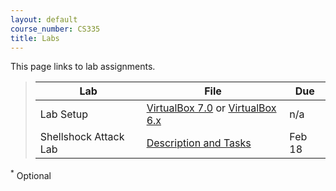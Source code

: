 ```yaml
---
layout: default
course_number: CS335
title: Labs
---
```


This page links to lab assignments.

> Lab   | File  | Due
> ----- | ----- | ---- 
> Lab Setup | [VirtualBox 7.0](setupv7.html) or [VirtualBox 6.x](setup.html) | n/a
> Shellshock Attack Lab | [Description and Tasks](shellshock.html) | Feb 18

<!--
> Buffer Overflow Attack Lab | [Description and Tasks](buffer_overflow.html) | Feb 29
> Attacks on TCP | [Description and Tasks](tcp_attack.html) | Mar 24
> Local DNS Attacks | [Description and Tasks](dns_attack.html) | Apr 02
> Cross-Site Request Forgery (CSRF) Attack | [Description and Tasks](csrf.html) | Apr 14
> Cross-Site Scripting (XSS) Attack | [Description and Tasks](xss_attack.html) | Apr 28
> SQL Injection Attack | [Description and Tasks](sql_attack.html) | Apr 30
> ARP Cache Poisoning Attack <sup>*</sup> |  [Description and Tasks](https://seedsecuritylabs.org/Labs_20.04/Networking/ARP_Attack/) | Apr 30
> ICMP Redirect Attack<sup>*</sup> | [Description and Tasks](https://seedsecuritylabs.org/Labs_20.04/Networking/ICMP_Redirect/) | Apr 30  -->


<sup>*</sup> Optional 
